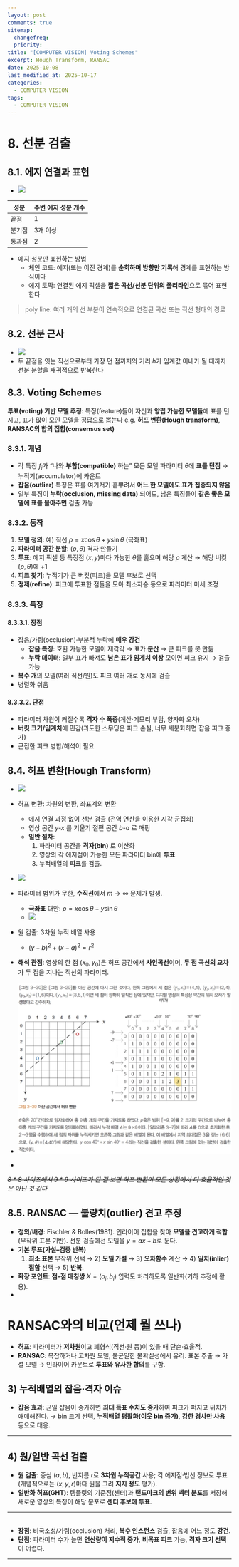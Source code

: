 ```yaml
---
layout: post
comments: true
sitemap:
  changefreq:
  priority:
title: "[COMPUTER VISION] Voting Schemes"
excerpt: Hough Transform, RANSAC
date: 2025-10-08
last_modified_at: 2025-10-17
categories:
  - COMPUTER VISION
tags:
  - COMPUTER_VISION
---
```


# 8. 선분 검출
## 8.1. 에지 연결과 표현

- ![](2025-10-15-10.jpg)

| 성분  | 주변 에지 성분 개수 |
| --- | ----------- |
| 끝점  | 1           |
| 분기점 | 3개 이상       |
| 통과점 | 2           |

- 에지 성분만 표현하는 방법
	- 체인 코드: 에지(또는 이진 경계)를 **순회하며 방향만 기록**해 경계를 표현하는 방식이다
	- 에지 토막: 연결된 에지 픽셀을 **짧은 곡선/선분 단위의 폴리라인**으로 묶어 표현한다

> poly line: 여러 개의 선 부분이 연속적으로 연결된 곡선 또는 직선 형태의 경로

## 8.2. 선분 근사

- ![](2025-10-15-11.jpg)
- 두 끝점을 잇는 직선으로부터 가장 먼 점까지의 거리 $h$가 임계값 이내가 될 때까지 선분 분할을 재귀적으로 반복한다

## 8.3. Voting Schemes

**투표(voting) 기반 모델 추정**: 특징(feature)들이 자신과 **양립 가능한 모델들**에 표를 던지고, 표가 많이 모인 모델을 정답으로 뽑는다
e.g. **허프 변환(Hough transform)**, **RANSAC의 합의 집합(consensus set)**

### 8.3.1. 개념

- 각 특징 $f_i$가 “나와 **부합(compatible)** 하는” 모든 모델 파라미터 $\theta$에 **표를 던짐** → 누적기(accumulator)에 카운트
- **잡음(outlier)** 특징은 표를 여기저기 흩뿌려서 **어느 한 모델에도 표가 집중되지 않음**
- 일부 특징이 **누락(occlusion, missing data)** 되어도, 남은 특징들이 **같은 좋은 모델에 표를 몰아주면** 검출 가능

### 8.3.2. 동작

1. **모델 정의**: 예) 직선 $\rho = x\cos\theta + y\sin\theta$ (극좌표)
2. **파라미터 공간 분할**: $(\rho,\theta)$ 격자 만들기
3. **투표**: 에지 픽셀 등 특징점 $(x,y)$마다 가능한 $\theta$를 훑으며 해당 $\rho$ 계산 → 해당 버킷 $(\rho,\theta)$에 +1
4. **피크 찾기**: 누적기가 큰 버킷(피크)을 모델 후보로 선택
5. **정제(refine)**: 피크에 투표한 점들을 모아 최소자승 등으로 파라미터 미세 조정

### 8.3.3. 특징

#### 8.3.3.1. 장점

- 잡음/가림(occlusion)·부분적 누락에 **매우 강건**
	- **잡음 특징**: 호환 가능한 모델이 제각각 → 표가 **분산** → 큰 피크를 못 만듦
	- **누락 데이터**: 일부 표가 빠져도 **남은 표가 임계치 이상** 모이면 피크 유지 → 검출 가능
- **복수 개**의 모델(여러 직선/원)도 피크 여러 개로 동시에 검출
- 병렬화 쉬움

#### 8.3.3.2. 단점

- 파라미터 차원이 커질수록 **격자 수 폭증**(계산·메모리 부담, 양자화 오차)
- **버킷 크기/임계치**에 민감(과도한 스무딩은 피크 손실, 너무 세분화하면 잡음 피크 증가)
- 근접한 피크 병합/해석이 필요

## 8.4. 허프 변환(Hough Transform)


- ![](2025-10-15-12.jpg)
- 허프 변환: 차원의 변환, 좌표계의 변환
	- 에지 연결 과정 없이 선분 검출 (전역 연산을 이용한 지각 군집화)
	- 영상 공간 _y-x_ 를 기울기 절편 공간 _b-a_ 로 매핑
	- **일반 절차**:
		1. 파라미터 공간을 **격자(bin)** 로 이산화
		2. 영상의 각 에지점이 가능한 모든 파라미터 bin에 **투표**
		3. 누적배열의 **피크**를 검출.
- ![](2025-10-15-13.jpg)
- 파라미터 범위가 무한, **수직선**에서 $m\to\infty$ 문제가 발생.
	- **극좌표** 대안: $\rho=x\cos\theta+y\sin\theta$
	- ![](2025-10-15-14.jpg)

- 원 검출: 3차원 누적 배열 사용
	- $(y - b)^2 + (x-a)^2 = r^2$
- **해석 관점**: 영상의 한 점 $(x_0,y_0)$은 허프 공간에서 **사인곡선**이며, **두 점 곡선의 교차**가 두 점을 지나는 직선의 파라미터.
- ![](../../_image/2025-10-17-11-29-25.jpg)
- 

~~*8 * 8 사이즈에서 9 * 9 사이즈가 된 걸 보면 허프 변환이 모든 상황에서 더 효율적인 것은 아닌 것 같다*~~ 


## 8.5. RANSAC — 불량치(outlier) 견고 추정

- **정의/배경**: Fischler & Bolles(1981). 인라이어 집합을 찾아 **모델을 견고하게 적합**(무작위 표본 기반). 선분 검출에선 모델을 $y=ax+b$로 둔다.
- **기본 루프(가설–검증 반복)**
    1. **최소 표본** 무작위 선택 → 2) **모델 가설** → 3) **오차함수** 계산 → 4) **일치(inlier) 집합** 선택 → 5) **반복**.
- **확장 포인트**: **점-점 매칭쌍** $X={(a_i,b_i)}$ 입력도 처리하도록 일반화(기하 추정에 활용).
- 
# RANSAC와의 비교(언제 뭘 쓰나)

- **허프**: 파라미터가 **저차원**이고 폐형식(직선·원 등)이 있을 때 단순·효율적.
- **RANSAC**: 복잡하거나 고차원 모델, 불균일한 불확실성에서 유리. 표본 추출 → 가설 모델 → 인라이어 카운트로 **투표와 유사한 합의**를 구함.

## 3) 누적배열의 잡음·격자 이슈

- **잡음 효과**: 균일 잡음이 증가하면 **최대 득표 수치도 증가**하여 피크가 퍼지고 위치가 애매해진다. → bin 크기 선택, **누적배열 평활화(이웃 bin 증가)**, **강한 경사만 사용** 등으로 대응.

---

## 4) 원/일반 곡선 검출

- **원 검출**: 중심 $(a,b)$, 반지름 $r$로 **3차원 누적공간** 사용; 각 에지점·법선 정보로 투표(개념적으로는 $(x,y,r)$마다 원을 그려 **지지 정도** 평가).
- **일반화 허프(GHT)**: 템플릿의 기준점(센터)과 **랜드마크의 변위 벡터 분포**를 저장해 새로운 영상의 특징이 해당 분포로 **센터 후보에 투표**.

---

## 

- **장점**: 비국소성/가림(occlusion) 처리, **복수 인스턴스** 검출, 잡음에 어느 정도 **강건**.
- **단점**: 파라미터 수가 늘면 **연산량이 지수적 증가**, **비목표 피크** 가능, **격자 크기 선택**이 어렵다.


---


